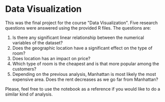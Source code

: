 # Data Visualization

This was the final project for the course "Data Visualization". Five research questions were answered using the provided R files. The questions are:
1. Is there any significant linear relationship between the numerical variables of the dataset?
2. Does the geographic location have a significant effect on the type of room?
3. Does location has an impact on price?
4. Which type of room is the cheapest and is that more popular among the customers?
5. Depending on the previous analysis, Manhattan is most likely the most expensive area. Does the rent decreases as we go far from Manhattan?

Please, feel free to use the notebook as a reference if you would like to do a similar kind of analysis.
